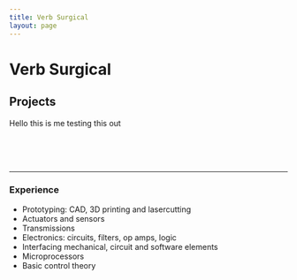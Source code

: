 ```yaml
---
title: Verb Surgical
layout: page
---
```

# Verb Surgical

## Projects
Hello this is me testing this out

<br>
<br>
<br>

---
### Experience
* Prototyping: CAD, 3D printing and lasercutting
* Actuators and sensors
* Transmissions
* Electronics: circuits, filters, op amps, logic
* Interfacing mechanical, circuit and software elements
* Microprocessors
* Basic control theory
